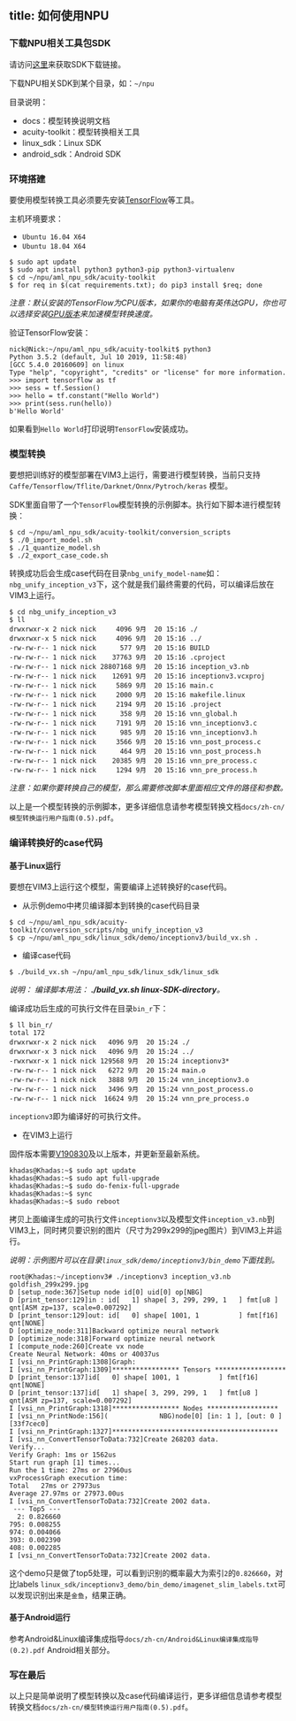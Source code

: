 title: 如何使用NPU
---

### 下载NPU相关工具包SDK

请访问[这里](https://www.khadas.com/npu-toolkit-vim3)来获取SDK下载链接。

下载NPU相关SDK到某个目录，如：`~/npu`


目录说明：

* docs：模型转换说明文档
* acuity-toolkit：模型转换相关工具
* linux_sdk：Linux SDK
* android_sdk：Android SDK

### 环境搭建

要使用模型转换工具必须要先安装[TensorFlow](https://www.tensorflow.org/)等工具。

主机环境要求：

* `Ubuntu 16.04 X64`
* `Ubuntu 18.04 X64`

```
$ sudo apt update
$ sudo apt install python3 python3-pip python3-virtualenv
$ cd ~/npu/aml_npu_sdk/acuity-toolkit
$ for req in $(cat requirements.txt); do pip3 install $req; done
```

*注意：默认安装的TensorFlow为CPU版本，如果你的电脑有英伟达GPU，你也可以选择安装[GPU版本](https://www.tensorflow.org/install/gpu)来加速模型转换速度。*

验证TensorFlow安装：
```
nick@Nick:~/npu/aml_npu_sdk/acuity-toolkit$ python3
Python 3.5.2 (default, Jul 10 2019, 11:58:48) 
[GCC 5.4.0 20160609] on linux
Type "help", "copyright", "credits" or "license" for more information.
>>> import tensorflow as tf
>>> sess = tf.Session()
>>> hello = tf.constant("Hello World")
>>> print(sess.run(hello))
b'Hello World'
```

如果看到`Hello World`打印说明`TensorFlow`安装成功。

### 模型转换

要想把训练好的模型部署在VIM3上运行，需要进行模型转换，当前只支持 `Caffe/Tensorflow/Tflite/Darknet/Onnx/Pytroch/keras` 模型。

SDK里面自带了一个`TensorFlow`模型转换的示例脚本。执行如下脚本进行模型转换：

```
$ cd ~/npu/aml_npu_sdk/acuity-toolkit/conversion_scripts
$ ./0_import_model.sh
$ ./1_quantize_model.sh
$ ./2_export_case_code.sh
```
转换成功后会生成case代码在目录`nbg_unify_model-name`如：`nbg_unify_inception_v3`下，这个就是我们最终需要的代码，可以编译后放在VIM3上运行。

```
$ cd nbg_unify_inception_v3
$ ll
drwxrwxr-x 2 nick nick     4096 9月  20 15:16 ./
drwxrwxr-x 5 nick nick     4096 9月  20 15:16 ../
-rw-rw-r-- 1 nick nick      577 9月  20 15:16 BUILD
-rw-rw-r-- 1 nick nick    37763 9月  20 15:16 .cproject
-rw-rw-r-- 1 nick nick 28807168 9月  20 15:16 inception_v3.nb
-rw-rw-r-- 1 nick nick    12691 9月  20 15:16 inceptionv3.vcxproj
-rw-rw-r-- 1 nick nick     5869 9月  20 15:16 main.c
-rw-rw-r-- 1 nick nick     2000 9月  20 15:16 makefile.linux
-rw-rw-r-- 1 nick nick     2194 9月  20 15:16 .project
-rw-rw-r-- 1 nick nick      358 9月  20 15:16 vnn_global.h
-rw-rw-r-- 1 nick nick     7191 9月  20 15:16 vnn_inceptionv3.c
-rw-rw-r-- 1 nick nick      985 9月  20 15:16 vnn_inceptionv3.h
-rw-rw-r-- 1 nick nick     3566 9月  20 15:16 vnn_post_process.c
-rw-rw-r-- 1 nick nick      464 9月  20 15:16 vnn_post_process.h
-rw-rw-r-- 1 nick nick    20385 9月  20 15:16 vnn_pre_process.c
-rw-rw-r-- 1 nick nick     1294 9月  20 15:16 vnn_pre_process.h
```

*注意：如果你要转换自己的模型，那么需要修改脚本里面相应文件的路径和参数。*

以上是一个模型转换的示例脚本，更多详细信息请参考模型转换文档`docs/zh-cn/模型转换运行用户指南(0.5).pdf`。

### 编译转换好的case代码

#### 基于Linux运行

要想在VIM3上运行这个模型，需要编译上述转换好的case代码。

* 从示例demo中拷贝编译脚本到转换的case代码目录

```
$ cd ~/npu/aml_npu_sdk/acuity-toolkit/conversion_scripts/nbg_unify_inception_v3
$ cp ~/npu/aml_npu_sdk/linux_sdk/demo/inceptionv3/build_vx.sh .
```

* 编译case代码

```
$ ./build_vx.sh ~/npu/aml_npu_sdk/linux_sdk/linux_sdk
```

*说明： 编译脚本用法： **./build_vx.sh linux-SDK-directory**。*

编译成功后生成的可执行文件在目录`bin_r`下：

```
$ ll bin_r/
total 172
drwxrwxr-x 2 nick nick   4096 9月  20 15:24 ./
drwxrwxr-x 3 nick nick   4096 9月  20 15:24 ../
-rwxrwxr-x 1 nick nick 129568 9月  20 15:24 inceptionv3*
-rw-rw-r-- 1 nick nick   6272 9月  20 15:24 main.o
-rw-rw-r-- 1 nick nick   3888 9月  20 15:24 vnn_inceptionv3.o
-rw-rw-r-- 1 nick nick   3496 9月  20 15:24 vnn_post_process.o
-rw-rw-r-- 1 nick nick  16624 9月  20 15:24 vnn_pre_process.o
```

`inceptionv3`即为编译好的可执行文件。

* 在VIM3上运行

固件版本需要[V190830](https://dl.khadas.com/Firmware/VIM3/Ubuntu/EMMC/)及以上版本，并更新至最新系统。

```
khadas@Khadas:~$ sudo apt update
khadas@Khadas:~$ sudo apt full-upgrade
khadas@Khadas:~$ sudo do-fenix-full-upgrade
khadas@Khadas:~$ sync
khadas@Khadas:~$ sudo reboot
```

拷贝上面编译生成的可执行文件`inceptionv3`以及模型文件`inception_v3.nb`到VIM3上，同时拷贝要识别的图片（尺寸为299x299的jpeg图片）到VIM3上并运行。

*说明：示例图片可以在目录`linux_sdk/demo/inceptionv3/bin_demo`下面找到。*

```
root@Khadas:~/inceptionv3# ./inceptionv3 inception_v3.nb goldfish_299x299.jpg 
D [setup_node:367]Setup node id[0] uid[0] op[NBG]
D [print_tensor:129]in : id[   1] shape[ 3, 299, 299, 1   ] fmt[u8 ] qnt[ASM zp=137, scale=0.007292]
D [print_tensor:129]out: id[   0] shape[ 1001, 1          ] fmt[f16] qnt[NONE]
D [optimize_node:311]Backward optimize neural network
D [optimize_node:318]Forward optimize neural network
I [compute_node:260]Create vx node
Create Neural Network: 40ms or 40037us
I [vsi_nn_PrintGraph:1308]Graph:
I [vsi_nn_PrintGraph:1309]***************** Tensors ******************
D [print_tensor:137]id[   0] shape[ 1001, 1          ] fmt[f16] qnt[NONE]
D [print_tensor:137]id[   1] shape[ 3, 299, 299, 1   ] fmt[u8 ] qnt[ASM zp=137, scale=0.007292]
I [vsi_nn_PrintGraph:1318]***************** Nodes ******************
I [vsi_nn_PrintNode:156](             NBG)node[0] [in: 1 ], [out: 0 ] [33f7cec0]
I [vsi_nn_PrintGraph:1327]******************************************
I [vsi_nn_ConvertTensorToData:732]Create 268203 data.
Verify...
Verify Graph: 1ms or 1562us
Start run graph [1] times...
Run the 1 time: 27ms or 27960us
vxProcessGraph execution time:
Total   27ms or 27973us
Average 27.97ms or 27973.00us
I [vsi_nn_ConvertTensorToData:732]Create 2002 data.
 --- Top5 ---
  2: 0.826660
795: 0.008255
974: 0.004066
393: 0.002390
408: 0.002285
I [vsi_nn_ConvertTensorToData:732]Create 2002 data.
```

这个demo只是做了top5处理，可以看到识别的概率最大为索引`2`的`0.826660`，对比labels `linux_sdk/inceptionv3_demo/bin_demo/imagenet_slim_labels.txt`可以发现识别出来是`金鱼`，结果正确。

#### 基于Android运行
参考Android&Linux编译集成指导`docs/zh-cn/Android&Linux编译集成指导(0.2).pdf` Android相关部分。

### 写在最后

以上只是简单说明了模型转换以及case代码编译运行，更多详细信息请参考模型转换文档`docs/zh-cn/模型转换运行用户指南(0.5).pdf`。
